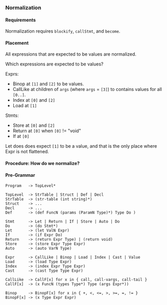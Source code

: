 ### Normalization

#### Requirements

Normalization requires `blockify`, `callStmt`, and `become`.

#### Placement

All expressions that are expected to be values are normalized.

Which expressions are expected to be values?

Exprs:
 - Binop    at `[1]` and `[2]` to be values.
 - CallLike at children of `args` (where `args` = `[3]`) to contains values for all `[0..]`.
 - Index    at `[0]` and `[2]`
 - Load     at `[1]`
 
Stmts:
 - Store    at `[0]` and `[2]`
 - Return   at `[0]` when `[0]` != "void"
 - If       at `[0]`

Let does does expect `[1]` to be a value, and that is the only place where Expr is not flattened. 

#### Procedure: How do we normalize?


 
#### Pre-Grammar

```
Program   -> TopLevel*

TopLevel  -> StrTable | Struct | Def | Decl 
StrTable  -> (str-table (int string)*)
Struct    -> ...
Decl      -> ...
Def       -> (def FuncN (params (ParamN Type)*) Type Do )

Stmt      -> Let | Return | If | Store | Auto | Do
Do        -> (do Stmt*)
Let       -> (let ValN Expr)
If        -> (if Expr Do)
Return    -> (return Expr Type) | (return void)
Store     -> (store Expr Type Expr)
Auto      -> (auto VarN Type)

Expr      -> CallLike | Binop | Load | Index | Cast | Value
Load      -> (load Type Expr)
Index     -> (index Expr Type Expr)
Cast      -> (cast Type Type Expr)

CallLike  -> CallF[x] for x in { call, call-vargs, call-tail } 
CallF[x]  -> (x FuncN (types Type*) Type (args Expr*))

Binop     -> BinopF[x] for x in { +, <, <=, >, >=, =, != } 
BinopF[x] -> (x Type Expr Expr)
```